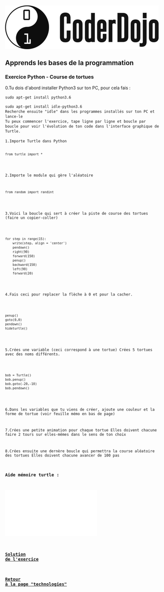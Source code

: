 ![Logo CoderDojo](./images/coderdojo-logo.png)

## Apprends les bases de la programmation

###  Exercice Python - Course de tortues

0.Tu dois d'abord installer Python3 sur ton PC, pour cela fais :

<pre><code>sudo apt-get install python3.6</code></pre>
<pre><code>sudo apt-get install idle-python3.6
Recherche ensuite "idle" dans les programmes installés sur ton PC et lance-le
Tu peux commencer l'exercice, tape ligne par ligne et boucle par boucle pour voir l'évolution de ton code dans l'interface graphique de Turtle.

1.Importe Turtle dans Python

<pre><code>from turtle import *</code></pre>

2.Importe le module qui gère l'aléatoire

<pre><code>from random import randint</code></pre>

3.Voici la boucle qui sert à créer la piste de course des tortues (faire un copier-coller)

<pre><code>
for step in range(15):
    write(step, align = 'center')
    pendown()
    right(90)
    forward(150)
    penup()
    backward(150)
    left(90)
    forward(20)
</code></pre>

4.Fais ceci pour replacer la flèche à 0 et pour la cacher.

<pre><code>
penup()
goto(0,0)
pendown()
hideturtle()
</code></pre>

5.Crées une variable (ceci correspond à une tortue)
  Crées 5 tortues avec des noms différents.
  
<pre><code>  
bob = Turtle()
bob.penup()
bob.goto(-20,-10)
bob.pendown()
</code></pre>

6.Dans les variables que tu viens de créer, ajoute une couleur et la forme de tortue 
  (voir feuille mémo en bas de page)

7.Crées une petite animation pour chaque tortue
  Elles doivent chacune faire 2 tours sur elles-mêmes dans le sens de ton choix

8.Crées ensuite une dernère boucle qui permettra la course aléatoire des tortues
  Elles doivent chacune avancer de 100 pas


### Aide mémoire turtle :

![PDF aide mémoire Turtle](./images/python/turtle.pdf)

### [Solution de l'exercice](https://github.com/PaulineRoppe/CoderDojo-Workshop/blob/master/soluce-python.md)
### [Retour à la page "technologies"](https://github.com/PaulineRoppe/CoderDojo-Workshop/blob/master/technologies.md)
